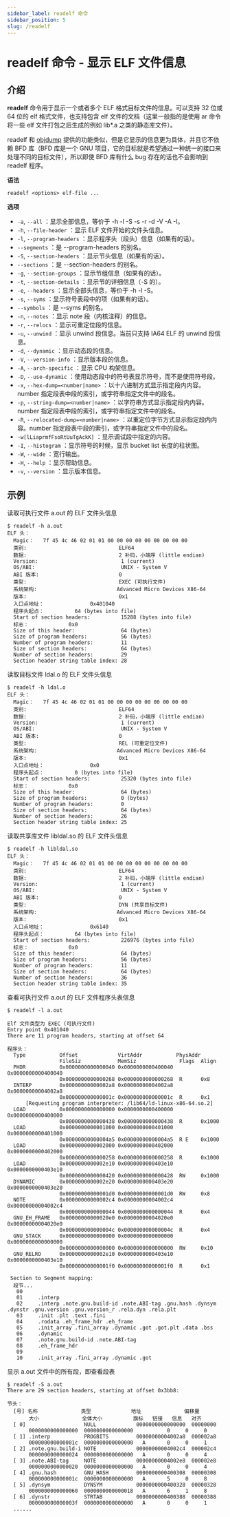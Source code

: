 ```yaml
---
sidebar_label: readelf 命令
sidebar_position: 5
slug: /readelf
---
```


# readelf 命令 - 显示 ELF 文件信息



## 介绍

**readelf** 命令用于显示一个或者多个 ELF 格式目标文件的信息。可以支持 32 位或 64 位的 elf 格式文件，也支持包含 elf 文件的文档（这里一般指的是使用 ar 命令将一些 elf 文件打包之后生成的例如 lib*.a 之类的静态库文件）。

readelf 和 [objdump](/linux-command/objdump) 提供的功能类似，但是它显示的信息更为具体，并且它不依赖 BFD 库（BFD 库是一个 GNU 项目，它的目标就是希望通过一种统一的接口来处理不同的目标文件），所以即使 BFD 库有什么 bug 存在的话也不会影响到 readelf 程序。

**语法**

```shell
readelf <options> elf-file ...
```

**选项**

- `-a`, `--all` ：显示全部信息，等价于 -h -l -S -s -r -d -V -A -I。
- `-h`, `--file-header` ：显示 ELF 文件开始的文件头信息。
- `-l`, `--program-headers` ：显示程序头（段头）信息（如果有的话）。
- `--segments` ：是 --program-headers 的别名。
- `-S`, `--section-headers` ：显示节头信息（如果有的话）。
- `--sections` ：是 --section-headers 的别名。
- `-g`, `--section-groups` ：显示节组信息（如果有的话）。
- `-t`, `--section-details` ：显示节的详细信息（-S 的）。
- `-e`, `--headers` ：显示全部头信息，等价于 -h -l -S。
- `-s`, `--syms` ：显示符号表段中的项（如果有的话）。
- `--symbols` ：是 --syms 的别名。
- `-n`, `--notes` ：显示 note 段（内核注释）的信息。
- `-r`, `--relocs` ：显示可重定位段的信息。
- `-u`, `--unwind` ：显示 unwind 段信息。当前只支持 IA64 ELF 的 unwind 段信息。
- `-d`, `--dynamic` ：显示动态段的信息。
- `-V`, `--version-info` ：显示版本段的信息。
- `-A`, `--arch-specific` ：显示 CPU 构架信息。
- `-D`, `--use-dynamic` ：使用动态段中的符号表显示符号，而不是使用符号段。
- `-x`, `--hex-dump=<number|name>` ：以十六进制方式显示指定段内内容。number 指定段表中段的索引，或字符串指定文件中的段名。
- `-p`, `--string-dump=<number|name>` ：以字符串方式显示指定段内内容。number 指定段表中段的索引，或字符串指定文件中的段名。
- `-R`, `--relocated-dump=<number|name>` ：以重定位字节方式显示指定段内内容。number 指定段表中段的索引，或字符串指定文件中的段名。
- `-w[lLiaprmfFsoRtUuTgAckK]` ：显示调试段中指定的内容。 
- `-I`, `--histogram` ：显示符号的时候，显示 bucket list 长度的柱状图。
- `-W`, `--wide` ：宽行输出。
- `-H`, `--help` ：显示帮助信息。
- `-v`, `--version` ：显示版本信息。



## 示例

读取可执行文件 a.out 的 ELF 文件头信息

```shell
$ readelf -h a.out
ELF 头：
  Magic：   7f 45 4c 46 02 01 01 00 00 00 00 00 00 00 00 00
  类别:                              ELF64
  数据:                              2 补码，小端序 (little endian)
  Version:                           1 (current)
  OS/ABI:                            UNIX - System V
  ABI 版本:                          0
  类型:                              EXEC (可执行文件)
  系统架构:                          Advanced Micro Devices X86-64
  版本:                              0x1
  入口点地址：               0x401040
  程序头起点：          64 (bytes into file)
  Start of section headers:          15288 (bytes into file)
  标志：             0x0
  Size of this header:               64 (bytes)
  Size of program headers:           56 (bytes)
  Number of program headers:         11
  Size of section headers:           64 (bytes)
  Number of section headers:         29
  Section header string table index: 28
```

读取目标文件 ldal.o 的 ELF 文件头信息

```shell
$ readelf -h ldal.o
ELF 头：
  Magic：   7f 45 4c 46 02 01 01 00 00 00 00 00 00 00 00 00
  类别:                              ELF64
  数据:                              2 补码，小端序 (little endian)
  Version:                           1 (current)
  OS/ABI:                            UNIX - System V
  ABI 版本:                          0
  类型:                              REL (可重定位文件)
  系统架构:                          Advanced Micro Devices X86-64
  版本:                              0x1
  入口点地址：               0x0
  程序头起点：          0 (bytes into file)
  Start of section headers:          25320 (bytes into file)
  标志：             0x0
  Size of this header:               64 (bytes)
  Size of program headers:           0 (bytes)
  Number of program headers:         0
  Size of section headers:           64 (bytes)
  Number of section headers:         26
  Section header string table index: 25
```

读取共享库文件 libldal.so 的 ELF 文件头信息

```shell
$ readelf -h libldal.so
ELF 头：
  Magic：   7f 45 4c 46 02 01 01 00 00 00 00 00 00 00 00 00
  类别:                              ELF64
  数据:                              2 补码，小端序 (little endian)
  Version:                           1 (current)
  OS/ABI:                            UNIX - System V
  ABI 版本:                          0
  类型:                              DYN (共享目标文件)
  系统架构:                          Advanced Micro Devices X86-64
  版本:                              0x1
  入口点地址：               0x6140
  程序头起点：          64 (bytes into file)
  Start of section headers:          226976 (bytes into file)
  标志：             0x0
  Size of this header:               64 (bytes)
  Size of program headers:           56 (bytes)
  Number of program headers:         11
  Size of section headers:           64 (bytes)
  Number of section headers:         36
  Section header string table index: 35
```

查看可执行文件 a.out 的 ELF 文件程序头表信息

```shell
$ readelf -l a.out

Elf 文件类型为 EXEC (可执行文件)
Entry point 0x401040
There are 11 program headers, starting at offset 64

程序头：
  Type           Offset             VirtAddr           PhysAddr
                 FileSiz            MemSiz              Flags  Align
  PHDR           0x0000000000000040 0x0000000000400040 0x0000000000400040
                 0x0000000000000268 0x0000000000000268  R      0x8
  INTERP         0x00000000000002a8 0x00000000004002a8 0x00000000004002a8
                 0x000000000000001c 0x000000000000001c  R      0x1
      [Requesting program interpreter: /lib64/ld-linux-x86-64.so.2]
  LOAD           0x0000000000000000 0x0000000000400000 0x0000000000400000
                 0x0000000000000438 0x0000000000000438  R      0x1000
  LOAD           0x0000000000001000 0x0000000000401000 0x0000000000401000
                 0x00000000000004a5 0x00000000000004a5  R E    0x1000
  LOAD           0x0000000000002000 0x0000000000402000 0x0000000000402000
                 0x0000000000000258 0x0000000000000258  R      0x1000
  LOAD           0x0000000000002e10 0x0000000000403e10 0x0000000000403e10
                 0x0000000000000420 0x0000000000000428  RW     0x1000
  DYNAMIC        0x0000000000002e20 0x0000000000403e20 0x0000000000403e20
                 0x00000000000001d0 0x00000000000001d0  RW     0x8
  NOTE           0x00000000000002c4 0x00000000004002c4 0x00000000004002c4
                 0x0000000000000044 0x0000000000000044  R      0x4
  GNU_EH_FRAME   0x00000000000020e0 0x00000000004020e0 0x00000000004020e0
                 0x000000000000004c 0x000000000000004c  R      0x4
  GNU_STACK      0x0000000000000000 0x0000000000000000 0x0000000000000000
                 0x0000000000000000 0x0000000000000000  RW     0x10
  GNU_RELRO      0x0000000000002e10 0x0000000000403e10 0x0000000000403e10
                 0x00000000000001f0 0x00000000000001f0  R      0x1

 Section to Segment mapping:
  段节...
   00
   01     .interp
   02     .interp .note.gnu.build-id .note.ABI-tag .gnu.hash .dynsym .dynstr .gnu.version .gnu.version_r .rela.dyn .rela.plt
   03     .init .plt .text .fini
   04     .rodata .eh_frame_hdr .eh_frame
   05     .init_array .fini_array .dynamic .got .got.plt .data .bss
   06     .dynamic
   07     .note.gnu.build-id .note.ABI-tag
   08     .eh_frame_hdr
   09
   10     .init_array .fini_array .dynamic .got
```

显示 a.out 文件中的所有段，即查看段表

```shell
$ readelf -S a.out
There are 29 section headers, starting at offset 0x3bb8:

节头：
  [号] 名称              类型             地址              偏移量
       大小              全体大小          旗标   链接   信息   对齐
  [ 0]                   NULL             0000000000000000  00000000
       0000000000000000  0000000000000000           0     0     0
  [ 1] .interp           PROGBITS         00000000004002a8  000002a8
       000000000000001c  0000000000000000   A       0     0     1
  [ 2] .note.gnu.build-i NOTE             00000000004002c4  000002c4
       0000000000000024  0000000000000000   A       0     0     4
  [ 3] .note.ABI-tag     NOTE             00000000004002e8  000002e8
       0000000000000020  0000000000000000   A       0     0     4
  [ 4] .gnu.hash         GNU_HASH         0000000000400308  00000308
       000000000000001c  0000000000000000   A       5     0     8
  [ 5] .dynsym           DYNSYM           0000000000400328  00000328
       0000000000000060  0000000000000018   A       6     1     8
  [ 6] .dynstr           STRTAB           0000000000400388  00000388
       000000000000003f  0000000000000000   A       0     0     1
  ......
```

